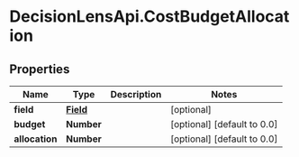 # DecisionLensApi.CostBudgetAllocation

## Properties
Name | Type | Description | Notes
------------ | ------------- | ------------- | -------------
**field** | [**Field**](Field.md) |  | [optional] 
**budget** | **Number** |  | [optional] [default to 0.0]
**allocation** | **Number** |  | [optional] [default to 0.0]


